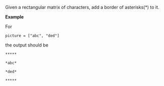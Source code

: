 Given a rectangular matrix of characters, add a border of asterisks(*) to it.

**Example**

For

    picture = ["abc", "ded"]

the output should be

    *****

    *abc*

    *ded*

    *****